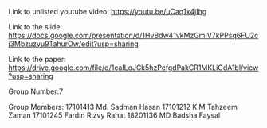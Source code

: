 Link to unlisted youtube video:
https://youtu.be/uCaq1x4jIhg

Link to the slide:
https://docs.google.com/presentation/d/1HvBdw41vkMzGmIV7kPPsq6FU2cj3Mbzuzyu9TahurOw/edit?usp=sharing

Link to the paper:
https://drive.google.com/file/d/1eaILoJCk5hzPcfgdPakCR1MKLiGdA1bl/view?usp=sharing

Group Number:7

Group Members:
17101413	Md. Sadman Hasan
17101212	K M Tahzeem Zaman
17101245	Fardin Rizvy Rahat
18201136	MD Badsha Faysal
